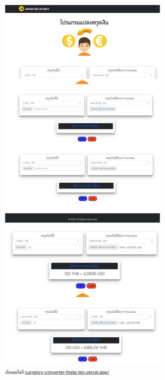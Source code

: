 <img src="https://raw.githubusercontent.com/Varin471/Javascript-project/main/currency%20converter/preview/%E0%B8%AA%E0%B8%81%E0%B8%A3%E0%B8%B5%E0%B8%99%E0%B8%8A%E0%B9%87%E0%B8%AD%E0%B8%95%202022-07-15%20184238.jpg">

<img src="https://raw.githubusercontent.com/Varin471/Javascript-project/main/currency%20converter/preview/%E0%B8%AA%E0%B8%81%E0%B8%A3%E0%B8%B5%E0%B8%99%E0%B8%8A%E0%B9%87%E0%B8%AD%E0%B8%95%202022-07-15%20184304.jpg">

<img src="https://raw.githubusercontent.com/Varin471/Javascript-project/main/currency%20converter/preview/%E0%B8%AA%E0%B8%81%E0%B8%A3%E0%B8%B5%E0%B8%99%E0%B8%8A%E0%B9%87%E0%B8%AD%E0%B8%95%202022-07-15%20184318.jpg">

<img src="https://raw.githubusercontent.com/Varin471/Javascript-project/main/currency%20converter/preview/%E0%B8%AA%E0%B8%81%E0%B8%A3%E0%B8%B5%E0%B8%99%E0%B8%8A%E0%B9%87%E0%B8%AD%E0%B8%95%202022-07-15%20184336.jpg">

<img src="https://raw.githubusercontent.com/Varin471/Javascript-project/main/currency%20converter/preview/%E0%B8%AA%E0%B8%81%E0%B8%A3%E0%B8%B5%E0%B8%99%E0%B8%8A%E0%B9%87%E0%B8%AD%E0%B8%95%202022-07-15%20184356.jpg">

<p>เยี่ยมชมได้ที่ <a href="https://currency-converter-theta-ten.vercel.app/" >currency-converter-theta-ten.vercel.app/</a></p>
<!-- ไม่รองรับการ responsive ในมือถือ -->
